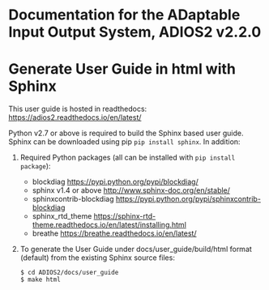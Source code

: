 # Documentation for the ADaptable Input Output System, ADIOS2 v2.2.0

# Generate User Guide in html with Sphinx

This user guide is hosted in readthedocs: https://adios2.readthedocs.io/en/latest/
 
Python v2.7 or above is required to build the Sphinx based user guide. Sphinx can be downloaded using pip `pip install sphinx`. In addition:

1. Required Python packages (all can be installed with `pip install package`):
	* blockdiag https://pypi.python.org/pypi/blockdiag/
	* sphinx v1.4 or above http://www.sphinx-doc.org/en/stable/
	* sphinxcontrib-blockdiag https://pypi.python.org/pypi/sphinxcontrib-blockdiag
	* sphinx_rtd_theme https://sphinx-rtd-theme.readthedocs.io/en/latest/installing.html
	* breathe https://breathe.readthedocs.io/en/latest/
	
2. To generate the User Guide under docs/user_guide/build/html format (default) from the existing Sphinx source files:
	
	```
	$ cd ADIOS2/docs/user_guide 
	$ make html
	```
